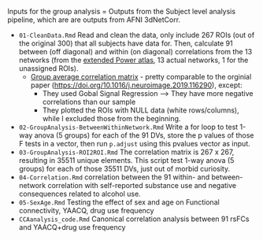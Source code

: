 Inputs for the group analysis = Outputs from the Subject level analysis pipeline, which are are outputs from AFNI 3dNetCorr.

* `01-CleanData.Rmd` Read and clean the data, only include 267 ROIs (out of the original 300) that all subjects have data for. Then, calculate 91 between (off diagonal) and within (on diagonal) correlations from the 13 networks (from the [extended Power atlas](https://wustl.app.box.com/s/twpyb1pflj6vrlxgh3rohyqanxbdpelw), 13 actual networks, 1 for the unassigned ROIs).
  * [Group average correlation matrix](https://github.com/tientong98/OLearyVaidyaLab-UICL/blob/master/Rest/Analysis/plot.pdf) - pretty comparable to the orginial paper (https://doi.org/10.1016/j.neuroimage.2019.116290), except:
      * They used Gobal Signal Regression --> They have more negative correlations than our sample
      * They plotted the ROIs with NULL data (white rows/columns), while I excluded those from the beginning.
* `02-GroupAnalysis-BetweenWithinNetwork.Rmd` Write a for loop to test 1-way anova (5 groups) for each of the 91 DVs, store the p values of those F tests in a vector, then run `p.adjust` using this pvalues vector as input.
* `03-GroupAnalysis-ROI2ROI.Rmd` The correlation matrix is 267 x 267, resulting in 35511 unique elements. This script test 1-way anova (5 groups) for each of those 35511 DVs, just out of morbid curiosity.
* `04-Correlation.Rmd` correlation between the 91 within- and between-network correlation with self-reported substance use and negative consequences related to alcohol use.
* `05-SexAge.Rmd` Testing the effect of sex and age on Functional connectivity, YAACQ, drug use frequency
* `CCAanalysis_code.Rmd` Canonical correlation analysis between 91 rsFCs and YAACQ+drug use frequency

